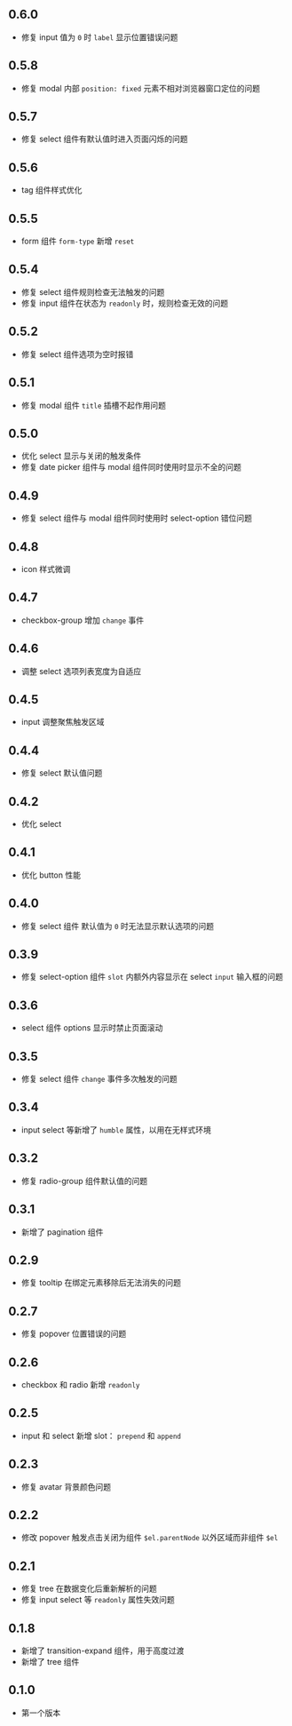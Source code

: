 ## 0.6.0
- 修复 input 值为 `0` 时 `label` 显示位置错误问题
## 0.5.8
- 修复 modal 内部 `position: fixed` 元素不相对浏览器窗口定位的问题

## 0.5.7
- 修复 select 组件有默认值时进入页面闪烁的问题

## 0.5.6
- tag 组件样式优化

## 0.5.5
- form 组件 `form-type` 新增 `reset`

## 0.5.4
- 修复 select 组件规则检查无法触发的问题
- 修复 input 组件在状态为 `readonly` 时，规则检查无效的问题

## 0.5.2
- 修复 select 组件选项为空时报错

## 0.5.1
- 修复 modal 组件 `title` 插槽不起作用问题

## 0.5.0
- 优化 select 显示与关闭的触发条件
- 修复 date picker 组件与 modal 组件同时使用时显示不全的问题

## 0.4.9
- 修复 select 组件与 modal 组件同时使用时 select-option 错位问题

## 0.4.8
- icon 样式微调

## 0.4.7
- checkbox-group 增加 `change` 事件

## 0.4.6
- 调整 select 选项列表宽度为自适应

## 0.4.5
- input 调整聚焦触发区域

## 0.4.4
- 修复 select 默认值问题

## 0.4.2
- 优化 select

## 0.4.1
- 优化 button 性能

## 0.4.0
- 修复 select 组件 默认值为 `0` 时无法显示默认选项的问题

## 0.3.9
- 修复 select-option 组件 `slot` 内额外内容显示在 select `input` 输入框的问题

## 0.3.6
- select 组件 options 显示时禁止页面滚动

## 0.3.5
- 修复 select 组件 `change` 事件多次触发的问题

## 0.3.4
- input select 等新增了 `humble` 属性，以用在无样式环境

## 0.3.2
- 修复 radio-group 组件默认值的问题

## 0.3.1
- 新增了 pagination 组件

## 0.2.9
- 修复 tooltip 在绑定元素移除后无法消失的问题

## 0.2.7
- 修复 popover 位置错误的问题

## 0.2.6
- checkbox 和 radio 新增 `readonly`

## 0.2.5
- input 和 select 新增 slot： `prepend` 和 `append`

## 0.2.3
- 修复 avatar 背景颜色问题

## 0.2.2
- 修改 popover 触发点击关闭为组件 `$el.parentNode` 以外区域而非组件 `$el`

## 0.2.1
- 修复 tree 在数据变化后重新解析的问题
- 修复 input select 等 `readonly` 属性失效问题

## 0.1.8
- 新增了 transition-expand 组件，用于高度过渡
- 新增了 tree 组件

## 0.1.0
- 第一个版本